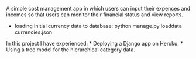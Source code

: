 A simple cost management app in which users can input their expences and incomes so that users can monitor their financial status and view reports.

* loading initial currency data to database:
    python manage.py loaddata currencies.json

In this project I have experienced:
    * Deploying a Django app on Heroku.
    * Using a tree model for the hierarchical category data.